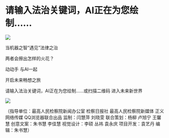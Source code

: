 # 请输入法治关键词，AI正在为您绘制……

![](https://inews.gtimg.com/om_bt/OWqzbM7ba_agdeV-3pq93DglaP09_wygNCCKyJ7p1sQCYAA/1000)

当机器之智“遇见”法律之治

两者会擦出怎样的火花？

动动手 与AI一起

开启未来畅想之旅

请输入法治关键词，AI正在为您绘制……或扫描二维码 进入未来新世界

![](https://inews.gtimg.com/news_bt/OUhC2B8WtG7-bupB5CQslB9vAD4PyV_ogfJlkKwsRYWx0AA/1000)

（指导单位：最高人民检察院新闻办公室 检察日报社 最高人民检察院新媒体 正义网络传媒 QQ浏览器联合出品 监制：闫慧萍 刘晓雯 联合策划：杨柳 卢旭宁
王馨慧 创意文案：朱书慧 李佳慧 视觉设计：李硕 丛祎 袁永庆 项目开发：袁艺丹 编辑：朱书慧）

